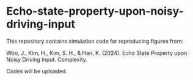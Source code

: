 # Echo-state-property-upon-noisy-driving-input

This repository contains simulation code for reproducing figures from:

 Woo, J., Kim, H., Kim, S. H., & Han, K. (2024). Echo State Property upon Noisy Driving Input. Complexity.

 Codes will be uploaded.
